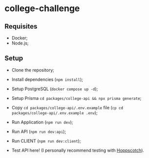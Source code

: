 # college-challenge

## Requisites

- Docker;
- Node.js;

## Setup

- Clone the repository;
- Install dependencies (`npm install`);
- Setup PostgreSQL (`docker compose up -d`);
- Setup Prisma `cd packages/college-api && npx prisma generate`;
- Copy `cd packages/college-api/.env.example` file (`cp cd packages/college-api/.env.example .env`);
- Run Application (`npm run dev`);
- Run API (`npm run dev:api`);
- Run CLIENT (`npm run dev:client`);

- Test API here! (I personally recommend testing with [Hoppscotch](https://hoppscotch.io/)).

